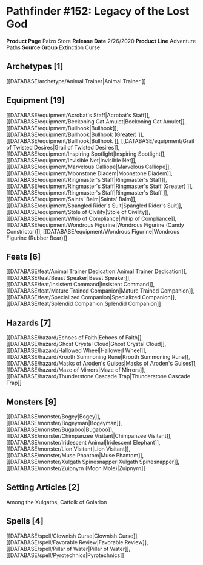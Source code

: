 ﻿---
id: '23'
name: Pathfinder 152. Legacy of the Lost God
rarity: Common
type: Source

---
# Pathfinder #152: Legacy of the Lost God

**Product Page** Paizo Store
**Release Date** 2/26/2020
**Product Line** Adventure Paths
**Source Group** Extinction Curse

## Archetypes [1]

[[DATABASE/archetype/Animal Trainer|Animal Trainer
]]

## Equipment [19]

[[DATABASE/equipment/Acrobat's Staff|Acrobat's Staff]], [[DATABASE/equipment/Beckoning Cat Amulet|Beckoning Cat Amulet]], [[DATABASE/equipment/Bullhook|Bullhook]], [[DATABASE/equipment/Bullhook|Bullhook (Greater)
]], [[DATABASE/equipment/Bullhook|Bullhook
]], [[DATABASE/equipment/Grail of Twisted Desires|Grail of Twisted Desires]], [[DATABASE/equipment/Inspiring Spotlight|Inspiring Spotlight]], [[DATABASE/equipment/Invisible Net|Invisible Net]], [[DATABASE/equipment/Marvelous Calliope|Marvelous Calliope]], [[DATABASE/equipment/Moonstone Diadem|Moonstone Diadem]], [[DATABASE/equipment/Ringmaster's Staff|Ringmaster's Staff]], [[DATABASE/equipment/Ringmaster's Staff|Ringmaster's Staff (Greater)
]], [[DATABASE/equipment/Ringmaster's Staff|Ringmaster's Staff
]], [[DATABASE/equipment/Saints' Balm|Saints' Balm]], [[DATABASE/equipment/Spangled Rider's Suit|Spangled Rider's Suit]], [[DATABASE/equipment/Stole of Civility|Stole of Civility]], [[DATABASE/equipment/Whip of Compliance|Whip of Compliance]], [[DATABASE/equipment/Wondrous Figurine|Wondrous Figurine (Candy Constrictor)]], [[DATABASE/equipment/Wondrous Figurine|Wondrous Figurine (Rubber Bear)]]

## Feats [6]

[[DATABASE/feat/Animal Trainer Dedication|Animal Trainer Dedication]], [[DATABASE/feat/Beast Speaker|Beast Speaker]], [[DATABASE/feat/Insistent Command|Insistent Command]], [[DATABASE/feat/Mature Trained Companion|Mature Trained Companion]], [[DATABASE/feat/Specialized Companion|Specialized Companion]], [[DATABASE/feat/Splendid Companion|Splendid Companion]]

## Hazards [7]

[[DATABASE/hazard/Echoes of Faith|Echoes of Faith]], [[DATABASE/hazard/Ghost Crystal Cloud|Ghost Crystal Cloud]], [[DATABASE/hazard/Hallowed Wheel|Hallowed Wheel]], [[DATABASE/hazard/Krooth Summoning Rune|Krooth Summoning Rune]], [[DATABASE/hazard/Masks of Aroden's Guises|Masks of Aroden's Guises]], [[DATABASE/hazard/Maze of Mirrors|Maze of Mirrors]], [[DATABASE/hazard/Thunderstone Cascade Trap|Thunderstone Cascade Trap]]

## Monsters [9]

[[DATABASE/monster/Bogey|Bogey]], [[DATABASE/monster/Bogeyman|Bogeyman]], [[DATABASE/monster/Bugaboo|Bugaboo]], [[DATABASE/monster/Chimpanzee Visitant|Chimpanzee Visitant]], [[DATABASE/monster/Iridescent Animal|Iridescent Elephant]], [[DATABASE/monster/Lion Visitant|Lion Visitant]], [[DATABASE/monster/Muse Phantom|Muse Phantom]], [[DATABASE/monster/Xulgath Spinesnapper|Xulgath Spinesnapper]], [[DATABASE/monster/Zuipnyrn (Moon Mole)|Zuipnyrn]]

## Setting Articles [2]

Among the Xulgaths, Catfolk of Golarion

## Spells [4]

[[DATABASE/spell/Clownish Curse|Clownish Curse]], [[DATABASE/spell/Favorable Review|Favorable Review]], [[DATABASE/spell/Pillar of Water|Pillar of Water]], [[DATABASE/spell/Pyrotechnics|Pyrotechnics]]